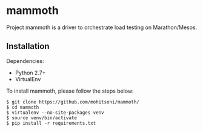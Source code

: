 # mammoth

Project mammoth is a driver to orchestrate load testing on Marathon/Mesos.

## Installation

Dependencies:
* Python 2.7+
* VirtualEnv

To install mammoth, please follow the steps below:
```
$ git clone https://github.com/mohitsoni/mammoth/
$ cd mammoth
$ virtualenv --no-site-packages venv
$ source venv/bin/activate
$ pip install -r requirements.txt
```

